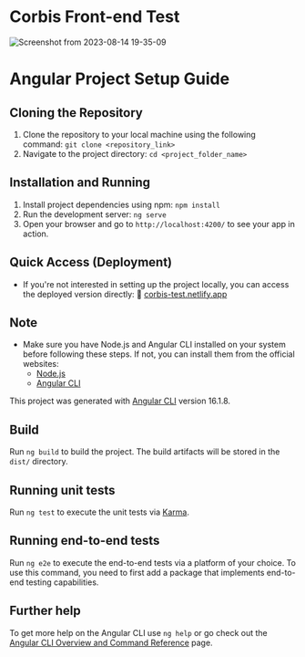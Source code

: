 # Corbis Front-end Test
![Screenshot from 2023-08-14 19-35-09](https://github.com/BastidaNicolas/corbis-frontend-technical-test/assets/74965310/d94924d1-3c87-4957-9a38-2ca76b0d540e)

# Angular Project Setup Guide

## Cloning the Repository
1. Clone the repository to your local machine using the following command:
   `git clone <repository_link>`
2. Navigate to the project directory:
   `cd <project_folder_name>`
   
## Installation and Running
1. Install project dependencies using npm:
   `npm install`
2. Run the development server:
   `ng serve`
3. Open your browser and go to `http://localhost:4200/` to see your app in action.

## Quick Access (Deployment)
- If you're not interested in setting up the project locally, you can access the deployed version directly:
🚀 [corbis-test.netlify.app](https://corbis-test.netlify.app/)

## Note
- Make sure you have Node.js and Angular CLI installed on your system before following these steps. If not, you can install them from the official websites:
    - [Node.js](https://nodejs.org/)
    - [Angular CLI](https://angular.io/cli)

This project was generated with [Angular CLI](https://github.com/angular/angular-cli) version 16.1.8.

## Build

Run `ng build` to build the project. The build artifacts will be stored in the `dist/` directory.

## Running unit tests

Run `ng test` to execute the unit tests via [Karma](https://karma-runner.github.io).

## Running end-to-end tests

Run `ng e2e` to execute the end-to-end tests via a platform of your choice. To use this command, you need to first add a package that implements end-to-end testing capabilities.

## Further help

To get more help on the Angular CLI use `ng help` or go check out the [Angular CLI Overview and Command Reference](https://angular.io/cli) page.

